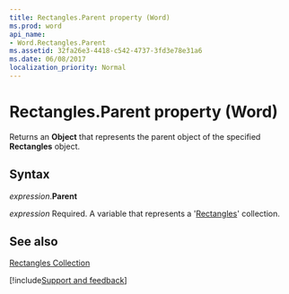```yaml
---
title: Rectangles.Parent property (Word)
ms.prod: word
api_name:
- Word.Rectangles.Parent
ms.assetid: 32fa26e3-4418-c542-4737-3fd3e78e31a6
ms.date: 06/08/2017
localization_priority: Normal
---
```



# Rectangles.Parent property (Word)

Returns an  **Object** that represents the parent object of the specified **Rectangles** object.


## Syntax

_expression_.**Parent**

_expression_ Required. A variable that represents a '[Rectangles](Word.Rectangles.md)' collection.


## See also


[Rectangles Collection](Word.Rectangles.md)

[!include[Support and feedback](~/includes/feedback-boilerplate.md)]